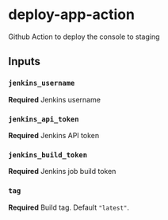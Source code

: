 # deploy-app-action
Github Action to deploy the console to staging

## Inputs

### `jenkins_username`

**Required** Jenkins username

### `jenkins_api_token`

**Required** Jenkins API token

### `jenkins_build_token`

**Required** Jenkins job build token

### `tag`

**Required** Build tag. Default `"latest"`.
